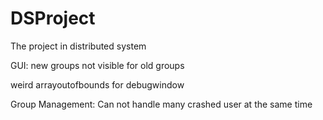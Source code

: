 # DSProject
The project in distributed system


GUI:
new groups not visible for old groups

weird arrayoutofbounds for debugwindow

Group Management:
Can not handle many crashed user at the same time